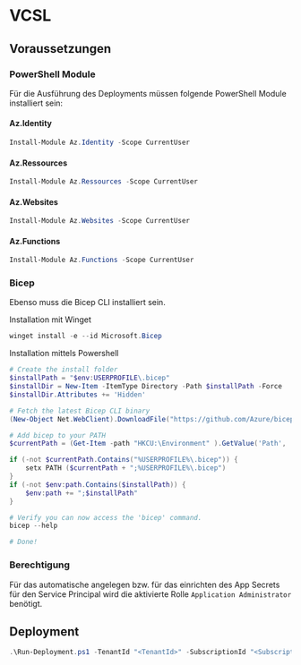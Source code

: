 # VCSL

## Voraussetzungen
### PowerShell Module
Für die Ausführung des Deployments müssen folgende PowerShell Module installiert sein:

#### Az.Identity
``` PowerShell
Install-Module Az.Identity -Scope CurrentUser
```

#### Az.Ressources
``` PowerShell
Install-Module Az.Ressources -Scope CurrentUser
```

#### Az.Websites
``` PowerShell
Install-Module Az.Websites -Scope CurrentUser
```

#### Az.Functions
``` PowerShell
Install-Module Az.Functions -Scope CurrentUser
```



### Bicep
Ebenso muss die Bicep CLI installiert sein.

Installation mit Winget
``` PowerShell
winget install -e --id Microsoft.Bicep
```

Installation mittels Powershell
``` PowerShell
# Create the install folder
$installPath = "$env:USERPROFILE\.bicep"
$installDir = New-Item -ItemType Directory -Path $installPath -Force
$installDir.Attributes += 'Hidden'

# Fetch the latest Bicep CLI binary
(New-Object Net.WebClient).DownloadFile("https://github.com/Azure/bicep/releases/latest/download/bicep-win-x64.exe", "$installPath\bicep.exe")

# Add bicep to your PATH
$currentPath = (Get-Item -path "HKCU:\Environment" ).GetValue('Path', '', 'DoNotExpandEnvironmentNames')

if (-not $currentPath.Contains("%USERPROFILE%\.bicep")) { 
    setx PATH ($currentPath + ";%USERPROFILE%\.bicep") 
}
if (-not $env:path.Contains($installPath)) { 
    $env:path += ";$installPath" 
}

# Verify you can now access the 'bicep' command.
bicep --help

# Done!
```

### Berechtigung
Für das automatische angelegen bzw. für das einrichten des App Secrets für den Service Principal wird die aktivierte Rolle `Application Administrator` benötigt.



## Deployment

``` PowerShell
.\Run-Deployment.ps1 -TenantId "<TenantId>" -SubscriptionId "<SubscriptionId>" -GraphUserGroup "<GroupId (Aus Azure)>" -OrgName "<Orgname (Bsp. ihkhl)>" -ServicePrincipalName "VCSL vCard" -HomepageUrl "<HomepageUrl>" -UsePhoto $true -Location "gwc"
```